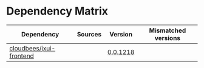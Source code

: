 # Dependency Matrix

Dependency | Sources | Version | Mismatched versions
---------- | ------- | ------- | -------------------
[cloudbees/jxui-frontend](https://github.com/cloudbees/jxui-frontend) |  | [0.0.1218](https://github.com/cloudbees/jxui-frontend/releases/tag/v0.0.1218) | 

